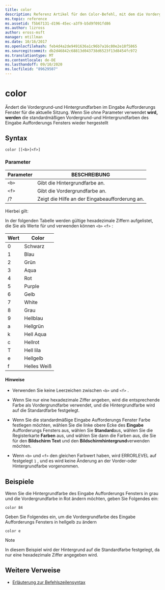 ```yaml
---
title: color
description: Referenz Artikel für den Color-Befehl, mit dem die Vordergrund-und Hintergrundfarben im Eingabe Aufforderungs Fenster für die aktuelle Sitzung geändert werden.
ms.topic: reference
ms.assetid: f5b67131-d196-45ec-a3f9-b5d9f091fd86
ms.author: lizross
author: eross-msft
manager: mtillman
ms.date: 10/16/2017
ms.openlocfilehash: feb4d4a2de9491636a1c96b7a16c80e2e18f5865
ms.sourcegitcommit: db2d46842c68813d043738d6523f13d8454fc972
ms.translationtype: MT
ms.contentlocale: de-DE
ms.lasthandoff: 09/10/2020
ms.locfileid: "89629507"
---
```

# <a name="color"></a>color

Ändert die Vordergrund-und Hintergrundfarben im Eingabe Aufforderungs Fenster für die aktuelle Sitzung. Wenn Sie ohne Parameter verwendet **wird, werden** die standardmäßigen Vordergrund-und Hintergrundfarben des Eingabe Aufforderungs Fensters wieder hergestellt

## <a name="syntax"></a>Syntax

```
color [[<b>]<f>]
```

### <a name="parameters"></a>Parameter

| Parameter | BESCHREIBUNG |
| --------- | ----------- |
| `<b>` | Gibt die Hintergrundfarbe an. |
| `<f>` | Gibt die Vordergrundfarbe an. |
| /? | Zeigt die Hilfe an der Eingabeaufforderung an. |

Hierbei gilt:

In der folgenden Tabelle werden gültige hexadezimale Ziffern aufgelistet, die Sie als Werte für und verwenden können `<b>` `<f>` :

| Wert | Color |
| ----- | ----- |
| 0 | Schwarz |
| 1 | Blau |
| 2 | Grün |
| 3 | Aqua |
| 4 | Rot |
| 5 | Purple |
| 6 | Gelb |
| 7 | White |
| 8 | Grau |
| 9 | Hellblau |
| a | Hellgrün |
| k | Hell Aqua |
| c | Hellrot |
| T | Hell lila |
| e | Hellgelb |
| f | Helles Weiß |

#### <a name="remarks"></a>Hinweise

- Verwenden Sie keine Leerzeichen zwischen `<b>` und `<f>` .

- Wenn Sie nur eine hexadezimale Ziffer angeben, wird die entsprechende Farbe als Vordergrundfarbe verwendet, und die Hintergrundfarbe wird auf die Standardfarbe festgelegt.

- Wenn Sie die standardmäßige Eingabe Aufforderungs Fenster Farbe festlegen möchten, wählen Sie die linke obere Ecke des **Eingabe** Aufforderungs Fensters aus, wählen Sie **Standard**aus, wählen Sie die Registerkarte **Farben** aus, und wählen Sie dann die Farben aus, die Sie für den **Bildschirm Text** und den **Bildschirmhintergrund**verwenden möchten.

- Wenn `<b>` und `<f>` den gleichen Farbwert haben, wird ERRORLEVEL auf festgelegt `1` , und es wird keine Änderung an der Vorder-oder Hintergrundfarbe vorgenommen.

## <a name="examples"></a>Beispiele

Wenn Sie die Hintergrundfarbe des Eingabe Aufforderungs Fensters in grau und die Vordergrundfarbe in Rot ändern möchten, geben Sie Folgendes ein:

```
color 84
```

Geben Sie Folgendes ein, um die Vordergrundfarbe des Eingabe Aufforderungs Fensters in hellgelb zu ändern

```
color e
```

> [!NOTE]
> In diesem Beispiel wird der Hintergrund auf die Standardfarbe festgelegt, da nur eine hexadezimale Ziffer angegeben wird.

## <a name="additional-references"></a>Weitere Verweise

- [Erläuterung zur Befehlszeilensyntax](command-line-syntax-key.md)
